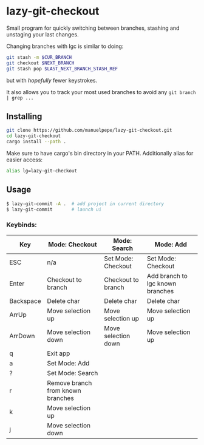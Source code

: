 # lazy-git-checkout

Small program for quickly switching between branches, stashing and unstaging your last changes.

Changing branches with lgc is similar to doing:

```bash
git stash -m $CUR_BRANCH
git checkout $NEXT_BRANCH
git stash pop $LAST_NEXT_BRANCH_STASH_REF
```

but with _hopefully_ fewer keystrokes.

It also allows you to track your most used branches to avoid any `git branch | grep ...`


## Installing

```bash
git clone https://github.com/manuelpepe/lazy-git-checkout.git
cd lazy-git-checkout
cargo install --path .
```

Make sure to have cargo's bin directory in your PATH.
Additionally alias for easier access:

```bash
alias lg=lazy-git-checkout
```

## Usage

```bash
$ lazy-git-commit -A .  # add project in current directory
$ lazy-git-commit       # launch ui
```

### Keybinds:

| Key       | Mode: Checkout                    | Mode: Search        | Mode: Add                        |
|-----------|-----------------------------------|---------------------|----------------------------------|
| ESC       | n/a                               | Set Mode: Checkout  | Set Mode: Checkout               |
| Enter     | Checkout to branch                | Checkout to branch  | Add branch to lgc known branches |
| Backspace | Delete char                       | Delete char         | Delete char                      |
| ArrUp     | Move selection up                 | Move selection up   | Move selection up                |
| ArrDown   | Move selection down               | Move selection down | Move selection up                |
| q         | Exit app                          |                     |                                  |
| a         | Set Mode: Add                     |                     |                                  |
| ?         | Set Mode: Search                  |                     |                                  |
| r         | Remove branch from known branches |                     |                                  |
| k         | Move selection up                 |                     |                                  |
| j         | Move selection down               |                     |                                  |

